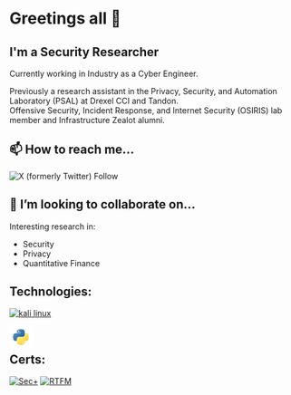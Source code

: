 # Greetings all 👋
## I'm a Security Researcher 
Currently working in Industry as a Cyber Engineer.

Previously a research assistant in the Privacy, Security, and Automation Laboratory (PSAL) at Drexel CCI and Tandon.<br>
Offensive Security, Incident Response, and Internet Security (OSIRIS) lab member and Infrastructure Zealot alumni.

## 📫 How to reach me...
![X (formerly Twitter) Follow](https://img.shields.io/twitter/follow/:k3m85)

## 👯 I’m looking to collaborate on...
Interesting research in:

- Security
- Privacy
- Quantitative Finance

## Technologies:
<!-- OS -->
[![kali linux](https://img.shields.io/badge/kali%20linux-8A2BE2)](https://www.kali.org/)

<!-- Languages -->
<img align="left" alt="Python" width="40px" src="https://raw.githubusercontent.com/github/explore/80688e429a7d4ef2fca1e82350fe8e3517d3494d/topics/python/python.png" /><br>

## Certs:
<!-- Certs -->
[![Sec+](https://img.shields.io/badge/CompTIA%20Security+-E25728)](https://www.credly.com/badges/b16000a0-5458-493f-b002-d7ed288f3030/public_url) [![RTFM](https://img.shields.io/badge/RTFM-E25728)](https://www.credly.com/badges/599b1fdf-95ee-4b9a-830b-4fa82215b2e7/public_url)

